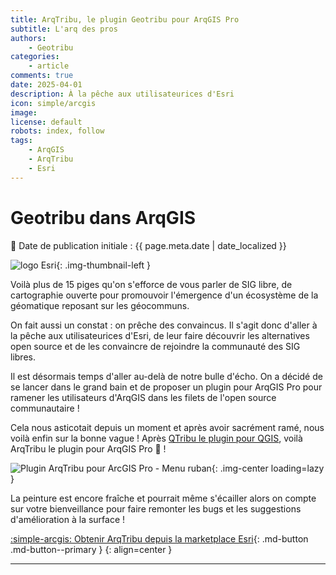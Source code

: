 ```yaml
---
title: ArqTribu, le plugin Geotribu pour ArqGIS Pro
subtitle: L'arq des pros
authors:
    - Geotribu
categories:
    - article
comments: true
date: 2025-04-01
description: À la pêche aux utilisateurices d'Esri
icon: simple/arcgis
image:
license: default
robots: index, follow
tags:
    - ArqGIS
    - ArqTribu
    - Esri
---
```


# Geotribu dans ArqGIS

:calendar: Date de publication initiale : {{ page.meta.date | date_localized }}

![logo Esri](https://cdn.geotribu.fr/img/logos-icones/entreprises_association/esri.jpg){: .img-thumbnail-left }

Voilà plus de 15 piges qu'on s'efforce de vous parler de SIG libre, de cartographie ouverte pour promouvoir l'émergence d'un écosystème de la géomatique reposant sur les géocommuns.

On fait aussi un constat : on prêche des convaincus. Il s'agit donc d'aller à la pêche aux utilisateurices d'Esri, de leur faire découvrir les alternatives open source et de les convaincre de rejoindre la communauté des SIG libres.

Il est désormais temps d'aller au-delà de notre bulle d'écho. On a décidé de se lancer dans le grand bain et de proposer un plugin pour ArqGIS Pro pour ramener les utilisateurs d'ArqGIS dans les filets de l'open source communautaire !

Cela nous asticotait depuis un moment et après avoir sacrément ramé, nous voilà enfin sur la bonne vague ! Après [QTribu le plugin pour QGIS](https://qtribu.geotribu.fr/), voilà ArqTribu le plugin pour ArqGIS Pro :partying_face: !

![Plugin ArqTribu pour ArcGIS Pro - Menu ruban](https://cdn.geotribu.fr/img/articles-blog-rdp/articles/2025/arqtribu/ArqTribu_menu_ribbon.png){: .img-center loading=lazy }

La peinture est encore fraîche et pourrait même s'écailler alors on compte sur votre bienveillance pour faire remonter les bugs et les suggestions d'amélioration à la surface !

[:simple-arcgis: Obtenir ArqTribu depuis la marketplace Esri](https://www.esri.com/en-us/arcgis-marketplace/products?s=Newest&businessNeeds=operationalEfficiency){: .md-button .md-button--primary }
{: align=center }

----

<!-- geotribu:authors-block -->
